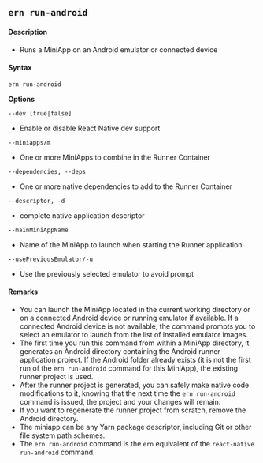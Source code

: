 ## `ern run-android`

#### Description

* Runs a MiniApp on an Android emulator or connected device  

#### Syntax

`ern run-android`

**Options**  

`--dev [true|false]`
* Enable or disable React Native dev support

`--miniapps/m`
* One or more MiniApps to combine in the Runner Container

`--dependencies, --deps`
* One or more native dependencies to add to the Runner Container

`--descriptor, -d`
* complete native application descriptor

`--mainMiniAppName`
* Name of the MiniApp to launch when starting the Runner application

`--usePreviousEmulator/-u`
* Use the previously selected emulator to avoid prompt

#### Remarks

* You can launch the MiniApp located in the current working directory or on a connected Android device or running emulator if available. If a connected Android device is not available, the command prompts you to select an emulator to launch from the list of installed emulator images.  
* The first time you run this command from within a MiniApp directory, it generates an Android directory containing the Android runner application project. If the Android folder already exists (it is not the first run of the `ern run-android` command for this MiniApp), the existing runner project is used.  
* After the runner project is generated, you can safely make native code modifications to it, knowing that the next time the `ern run-android` command is issued, the project and your changes will remain.  
* If you want to regenerate the runner project from scratch, remove the Android directory.  
* The miniapp can be any Yarn package descriptor, including Git or other file system path schemes.  
* The `ern run-android` command is the `ern` equivalent of the `react-native run-android` command.
